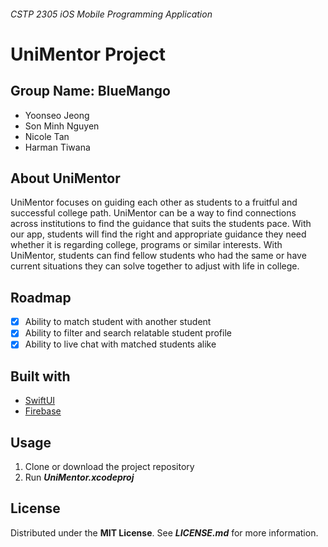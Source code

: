 ###### CSTP 2305 iOS Mobile Programming Application

# UniMentor Project

## Group Name: BlueMango
- Yoonseo Jeong
- Son Minh Nguyen
- Nicole Tan
- Harman Tiwana

## About UniMentor
UniMentor focuses on guiding each other as students to a fruitful and successful college path. UniMentor can be a way to find connections across
institutions to find the guidance that suits the students pace. With our app, students will find the right and appropriate guidance they need whether it is
regarding college, programs or similar interests. With UniMentor, students can find fellow students who had the same or have current situations they can 
solve together to adjust with life in college.

## Roadmap
- [x] Ability to match student with another student
- [x] Ability to filter and search relatable student profile
- [x] Ability to live chat with matched students alike

## Built with
- [SwiftUI](https://developer.apple.com/xcode/swiftui/)
- [Firebase](https://firebase.google.com/)

## Usage
1. Clone or download the project repository
2. Run ***UniMentor.xcodeproj***

## License
Distributed under the <b>MIT License</b>. See ***LICENSE.md*** for more information.

